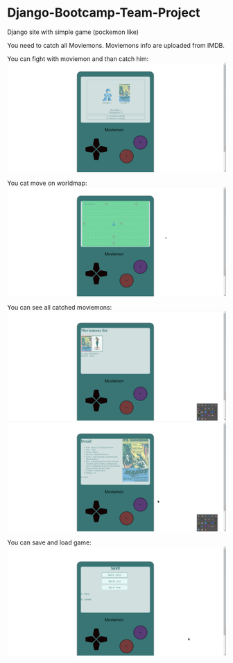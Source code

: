# Django-Bootcamp-Team-Project
Django site with simple game (pockemon like)

You need to catch all Moviemons.
Moviemons info are uploaded from IMDB.

You can fight with moviemon and than catch him:
![Fight](imgs/Fight.gif "Fight")

You cat move on worldmap:
![WorldMap](imgs/WorldMap.gif "WorldMap")

You can see all catched moviemons:
![List](imgs/List.png "List")
![Film](imgs/Film.png "Film")

You can save and load game:
![SaveLoad](imgs/SaveLoad.png "SaveLoad")
